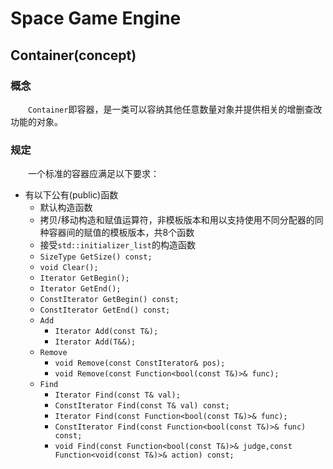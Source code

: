 ﻿# Space Game Engine
## Container(concept)
### 概念
&emsp;&emsp;`Container`即容器，是一类可以容纳其他任意数量对象并提供相关的增删查改功能的对象。
### 规定
&emsp;&emsp;一个标准的容器应满足以下要求：
* 有以下公有(public)函数
	* 默认构造函数
	* 拷贝/移动构造和赋值运算符，非模板版本和用以支持使用不同分配器的同种容器间的赋值的模板版本，共8个函数
	* 接受`std::initializer_list`的构造函数
	* `SizeType GetSize() const;`
	* `void Clear();`
	* `Iterator GetBegin();`
	* `Iterator GetEnd();`
	* `ConstIterator GetBegin() const;`
	* `ConstIterator GetEnd() const;`
	* `Add`
		* `Iterator Add(const T&);`
		* `Iterator Add(T&&);`
	* `Remove`
		* `void Remove(const ConstIterator& pos);`
		* `void Remove(const Function<bool(const T&)>& func);`
	* `Find`
		* `Iterator Find(const T& val);`
		* `ConstIterator Find(const T& val) const;`
		* `Iterator Find(const Function<bool(const T&)>& func);`
		* `ConstIterator Find(const Function<bool(const T&)>& func) const;`
		* `void Find(const Function<bool(const T&)>& judge,const Function<void(const T&)>& action) const;`